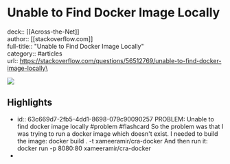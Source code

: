 # Unable to Find Docker Image Locally

deck:: [[Across-the-Net]]\
author:: [[stackoverflow.com]]\
full-title:: "Unable to Find Docker Image Locally"\
category:: #articles\
url:: https://stackoverflow.com/questions/56512769/unable-to-find-docker-image-locally\

![](https://readwise-assets.s3.amazonaws.com/static/images/article2.74d541386bbf.png)
## Highlights
- id:: 63c669d7-2fb5-4dd1-8698-079c90090257
   PROBLEM: Unable to find docker image locally #problem #flashcard 
    So the problem was that I was trying to run a docker image which doesn't exist.
     I needed to build the image:
     docker build . -t xameeramir/cra-docker
     And then run it:
     docker run -p 8080:80 xameeramir/cra-docker
-